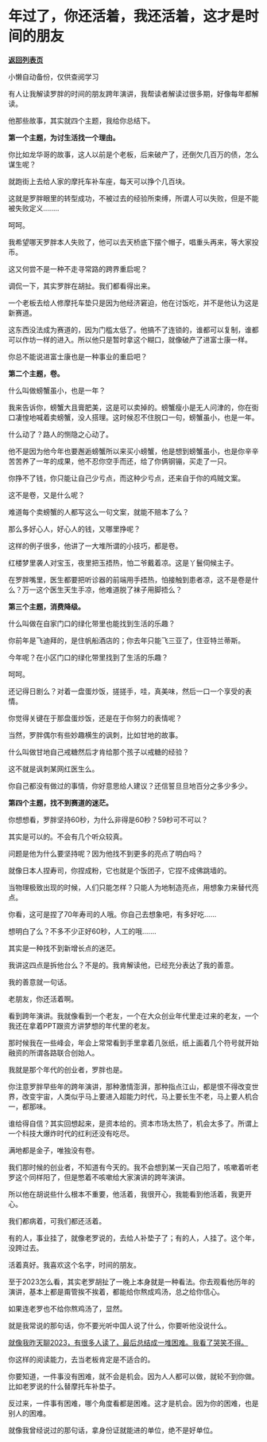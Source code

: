 # 年过了，你还活着，我还活着，这才是时间的朋友

[**返回列表页**](/gzh/记忆承载3)

小懒自动备份，仅供查阅学习

有人让我解读罗胖的时间的朋友跨年演讲，我帮读者解读过很多期，好像每年都解读。  

他那些故事，其实就四个主题，我给你总结下。  

 **第一个主题，为讨生活找一个理由。**

你比如龙华哥的故事，这人以前是个老板，后来破产了，还倒欠几百万的债，怎么谋生呢？  

就跑街上去给人家的摩托车补车座，每天可以挣个几百块。  

这就是罗胖眼里的转型成功，不被过去的经验所束缚，所谓人可以失败，但是不能被失败定义........  

呵呵。  

我希望哪天罗胖本人失败了，他可以去天桥底下摆个帽子，唱重头再来，等大家投币。  

这又何尝不是一种不走寻常路的跨界重启呢？

调侃一下，其实罗胖在胡扯。我们都看得出来。  

一个老板去给人修摩托车垫只是因为他经济窘迫，他在讨饭吃，并不是他认为这是新赛道。  

这东西没法成为赛道的，因为门槛太低了。他搞不了连锁的，谁都可以复制，谁都可以作坊一样的进入。所以他只是暂时拿这个糊口，就像破产了进富士康一样。

你总不能说进富士康也是一种事业的重启吧？

 **第二个主题，卷。**

什么叫做螃蟹虽小，也是一年？

我来告诉你，螃蟹大且膏肥美，这是可以卖掉的。螃蟹瘦小是无人问津的，你在街口凄惶地喊着卖螃蟹，没人搭理。这时候忍不住脱口一句，螃蟹虽小，也是一年。  

什么动了？路人的恻隐之心动了。

他不是因为他今年也要邂逅螃蟹所以来买小螃蟹，他是想到螃蟹虽小，也是你辛辛苦苦养了一年的成果，他不忍你空手而还，给了你俩钢镚，买走了一只。  

你挣不了钱，你只能让自己少亏点，而这种少亏点，还来自于你的鸡贼文案。  

这不是卷，又是什么呢？  

难道每个卖螃蟹的人都写这么一句文案，就能不赔本了么？  

那么多好心人，好心人的钱，又哪里挣呢？  

这样的例子很多，他讲了一大堆所谓的小技巧，都是卷。

红楼梦里袭人对宝玉，夜里把玉捂热，怕二爷戴着凉。这是丫鬟伺候主子。  

在罗胖嘴里，医生都要把听诊器的前端用手捂热，怕接触到患者凉，这不是卷是什么？万一这个医生天生手凉，他难道脱了袜子用脚捂么？

 **第三个主题，消费降级。**

什么叫做在自家门口的绿化带里也能找到生活的乐趣？  

你前年是飞迪拜的，是住帆船酒店的；你去年只能飞三亚了，住亚特兰蒂斯。  

今年呢？在小区门口的绿化带里找到了生活的乐趣？  

呵呵。

还记得日剧么？对着一盘蛋炒饭，搓搓手，哇，真美味，然后一口一个享受的表情。  

你觉得关键在于那盘蛋炒饭，还是在于你努力的表情呢？

当然，罗胖偶尔有些妙趣横生的讽刺，比如甘地的故事。  

什么叫做甘地自己戒糖然后才肯给那个孩子以戒糖的经验？  

这不就是讽刺某网红医生么。

你自己都没有做过的事情，你好意思给人建议？还信誓旦旦地百分之多少多少。  

 **第四个主题，找不到赛道的迷茫。**

你想想看，罗胖坚持60秒，为什么非得是60秒？59秒可不可以？  

其实是可以的。不会有几个听众较真。

问题是他为什么要坚持呢？因为他找不到更多的亮点了明白吗？  

就像日本人捏寿司，你捏成粉，它也就是个饭团子，它捏不成佛跳墙的。  

当物理极致出现的时候，人们只能怎样？只能人为地制造亮点，用想象力来替代亮点。  

你看，这可是捏了70年寿司的人哦。你自己去想象吧，有多好吃......

想明白了么？不多不少正好60秒，人工的哦.......  

其实是一种找不到新增长点的迷茫。  

我讲这四点是拆他台么？不是的。我肯解读他，已经充分表达了我的善意。  

我的善意就一句话。

老朋友，你还活着啊。

看到跨年演讲。我就像看到一个老友，一个在大众创业年代里走过来的老友，一个我还在拿着PPT跟资方讲梦想的年代里的老友。

那时候我在一些峰会，年会上常常看到手里拿着几张纸，纸上画着几个符号就开始融资的所谓各路联合创始人。  

我就是那个年代的创业者，罗胖也是。  

你注意罗胖早些年的跨年演讲，那种激情澎湃，那种指点江山，都是恨不得改变世界，改变宇宙，人类似乎马上要进入超能力时代，马上要长生不老，马上要人机合一，都那味。  

谁给得自信？其实回想起来，是资本给的。资本市场太热了，机会太多了。所谓上一个科技大爆炸时代的红利还没有吃尽。  

满地都是金子，唯独没有卷。  

我们那时候的创业者，不知道有今天的。我不会想到某一天自己阳了，咳嗽着听老罗这个同样阳了，但是憋着不咳嗽给大家演讲的跨年演讲。

所以他在胡说些什么根本不重要，他活着，我很开心，我能看到他活着，我更开心。  

我们都病着，可我们都还活着。  

有的人，事业挂了，就像老罗说的，去给人补垫子了；有的人，人挂了。这个年，没跨过去。  

活着真好。我喜欢这个名字，时间的朋友。  

至于2023怎么看，其实老罗胡扯了一晚上本身就是一种看法。你去观看他历年的演讲，基本上都是甭管挨不挨着，都能给你熬成鸡汤，总之给你信心。

如果连老罗也不给你熬鸡汤了，显然。  

就是我常说的那句话，你不要光听中国人说了什么，你要听他没说什么。

[就像我昨天聊2023，有很多人读了，最后总结成一堆困难。我看了哭笑不得。](http://mp.weixin.qq.com/s?__biz=MzU0MjYwNDU2Mw==&mid=2247509274&idx=1&sn=fbc494c563c9bee8894f87206209629c&chksm=fb1ac966cc6d40701a545c207a7ae1402b9ad024a600939a429769a79edd0af2bd11b795f7cb&scene=21#wechat_redirect)

你这样的阅读能力，去当老板肯定是不适合的。  

你要知道，一件事没有困难，就不会是机会。因为人人都可以做，就轮不到你做。比如老罗说的什么替摩托车补垫子。

反过来，一件事有困难，哪个角度看都是困难。这才是机会。因为你的困难，也是别人的困难。

就像我曾经说过的那句话，拿身份证就能进的单位，绝不是好单位。

